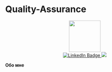 # Quality-Assurance
<div id="header" align="center">
  <img src="https://media.giphy.com/media/jdPMeyv9rn0hZHh8n9/giphy.gif" width="100"/>
</div>
<div id="badges">
  <div align="center">
<a href="your-linkedin-URL">
    <img src="https://img.shields.io/badge/LinkedIn-blue?style=for-the-badge&logo=linkedin&logoColor=white" alt="LinkedIn Badge"/>
  </a>
<a href="https://hh.ru/resume/b2f8d819ff0b1bab8f0039ed1f6b7444375543">
    <img src="https://img.shields.io/badge/HH-red?style=for-the-badge&logo=hh.ru&logoColor=white"/>
  </a>
</div>

 **Обо мне**
